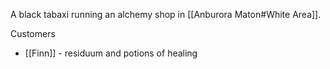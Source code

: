 A black tabaxi running an alchemy shop in [[Anburora Maton#White Area]].

Customers
- [[Finn]] - residuum and potions of healing